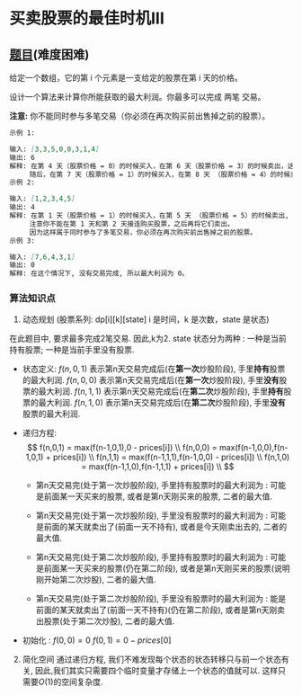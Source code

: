 # 买卖股票的最佳时机III

## [题目](https://leetcode-cn.com/problems/best-time-to-buy-and-sell-stock-iii/)(难度困难)

给定一个数组，它的第 i 个元素是一支给定的股票在第 i 天的价格。

设计一个算法来计算你所能获取的最大利润。你最多可以完成 两笔 交易。

**注意:** 你不能同时参与多笔交易（你必须在再次购买前出售掉之前的股票）。

~~~markdown
示例 1:

输入: [3,3,5,0,0,3,1,4]
输出: 6
解释: 在第 4 天（股票价格 = 0）的时候买入，在第 6 天（股票价格 = 3）的时候卖出，这笔交易所能获得利润 = 3-0 = 3 。
     随后，在第 7 天（股票价格 = 1）的时候买入，在第 8 天 （股票价格 = 4）的时候卖出，这笔交易所能获得利润 = 4-1 = 3 。
示例 2:

输入: [1,2,3,4,5]
输出: 4
解释: 在第 1 天（股票价格 = 1）的时候买入，在第 5 天 （股票价格 = 5）的时候卖出, 这笔交易所能获得利润 = 5-1 = 4 。   
     注意你不能在第 1 天和第 2 天接连购买股票，之后再将它们卖出。   
     因为这样属于同时参与了多笔交易，你必须在再次购买前出售掉之前的股票。
示例 3:

输入: [7,6,4,3,1] 
输出: 0 
解释: 在这个情况下, 没有交易完成, 所以最大利润为 0。
~~~

### 算法知识点
1. 动态规划 (股票系列: dp[i][k][state] i 是时间，k 是次数，state 是状态)

在此题目中, 要求最多完成2笔交易. 因此,k为2.
state 状态分为两种 : 一种是当前持有股票; 一种是当前手里没有股票.

- 状态定义:
$f(n,0,1)$ 表示第n天交易完成后(在**第一次**炒股阶段), 手里**持有**股票的最大利润.
$f(n,0,0)$ 表示第n天交易完成后(在**第一次**炒股阶段), 手里**没有**股票的最大利润.
$f(n,1,1)$ 表示第n天交易完成后(在**第二次**炒股阶段), 手里**持有**股票的最大利润.
$f(n,1,0)$ 表示第n天交易完成后(在**第二次**炒股阶段), 手里**没有**股票的最大利润.


- 递归方程: 
$$
f(n,0,1) = max(f(n-1,0,1),0 - prices[i]) \\
f(n,0,0) = max(f(n-1,0,0),f(n-1,0,1) + prices[i]) \\
f(n,1,1) = max(f(n-1,1,1),f(n-1,0,0) - prices[i]) \\
f(n,1,0) = max(f(n-1,1,0),f(n-1,1,1) + prices[i]) \\
$$

    - 第n天交易完(处于第一次炒股阶段), 手里持有股票时的最大利润为 : 可能是前面某一天买来的股票, 或者是第n天刚买来的股票, 二者的最大值.

    - 第n天交易完(处于第一次炒股阶段), 手里没有股票时的最大利润为 : 可能是前面的某天就卖出了(前面一天不持有), 或者是今天刚卖出去的, 二者的最大值.

    - 第n天交易完(处于第二次炒股阶段), 手里持有股票时的最大利润为 : 可能是前面某一天买来的股票(仍在第二阶段), 或者是第n天刚买来的股票(说明刚开始第二次炒股), 二者的最大值.

    - 第n天交易完(处于第二次炒股阶段), 手里没有股票时的最大利润为 : 能是前面的某天就卖出了(前面一天不持有)(仍在第二阶段), 或者是第n天刚卖出股票(处于第二次炒股), 二者的最大值.


- 初始化 :
$f(0,0) = 0$
$f(0,1) = 0-prices[0]$

2. 简化空间
通过递归方程, 我们不难发现每个状态的状态转移只与前一个状态有关, 因此,我们其实只需要四个临时变量才存储上一个状态的值就可以. 这样只需要$O(1)$的空间复杂度.